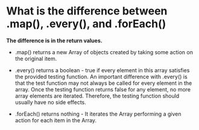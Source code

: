 # What is the difference between .map(), .every(), and .forEach()

**The difference is in the return values.**

- .map() returns a new Array of objects created by taking some action on the original item.

- .every() returns a boolean - true if every element in this array satisfies the provided testing function. An important difference with .every() is that the test function may not always be called for every element in the array. Once the testing function returns false for any element, no more array elements are iterated. Therefore, the testing function should usually have no side effects.

- .forEach() returns nothing - It iterates the Array performing a given action for each item in the Array.
